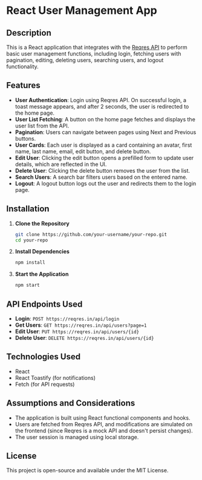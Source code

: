 # React User Management App

## Description
This is a React application that integrates with the [Reqres API](https://reqres.in/) to perform basic user management functions, including login, fetching users with pagination, editing, deleting users, searching users, and logout functionality.

## Features
- **User Authentication**: Login using Reqres API. On successful login, a toast message appears, and after 2 seconds, the user is redirected to the home page.
- **User List Fetching**: A button on the home page fetches and displays the user list from the API.
- **Pagination**: Users can navigate between pages using Next and Previous buttons.
- **User Cards**: Each user is displayed as a card containing an avatar, first name, last name, email, edit button, and delete button.
- **Edit User**: Clicking the edit button opens a prefilled form to update user details, which are reflected in the UI.
- **Delete User**: Clicking the delete button removes the user from the list.
- **Search Users**: A search bar filters users based on the entered name.
- **Logout**: A logout button logs out the user and redirects them to the login page.

## Installation
1. **Clone the Repository**
   ```bash
   git clone https://github.com/your-username/your-repo.git
   cd your-repo
   ```
2. **Install Dependencies**
   ```bash
   npm install
   ```
3. **Start the Application**
   ```bash
   npm start
   ```

## API Endpoints Used
- **Login**: `POST https://reqres.in/api/login`
- **Get Users**: `GET https://reqres.in/api/users?page=1`
- **Edit User**: `PUT https://reqres.in/api/users/{id}`
- **Delete User**: `DELETE https://reqres.in/api/users/{id}`

## Technologies Used
- React
- React Toastify (for notifications)
- Fetch (for API requests)

## Assumptions and Considerations
- The application is built using React functional components and hooks.
- Users are fetched from Reqres API, and modifications are simulated on the frontend (since Reqres is a mock API and doesn't persist changes).
- The user session is managed using local storage.

## License
This project is open-source and available under the MIT License.

